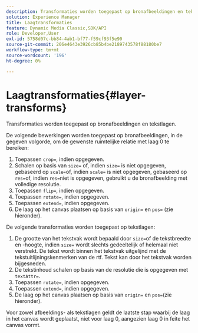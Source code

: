 ```yaml
---
description: Transformaties worden toegepast op bronafbeeldingen en tekstlagen.
solution: Experience Manager
title: Laagtransformaties
feature: Dynamic Media Classic,SDK/API
role: Developer,User
exl-id: 5758d07c-bb84-4ab1-bf77-f59cf93f5e90
source-git-commit: 206e4643e3926cb85b4be2189743578f88180be7
workflow-type: tm+mt
source-wordcount: '196'
ht-degree: 0%

---
```


# Laagtransformaties{#layer-transforms}

Transformaties worden toegepast op bronafbeeldingen en tekstlagen.

De volgende bewerkingen worden toegepast op bronafbeeldingen, in de gegeven volgorde, om de gewenste ruimtelijke relatie met laag 0 te bereiken:

1. Toepassen `crop=`, indien opgegeven.
1. Schalen op basis van `size=` of, indien `size=` is niet opgegeven, gebaseerd op `scale=`of, indien `scale=` is niet opgegeven, gebaseerd op `res=`of, indien `res=`niet is opgegeven, gebruikt u de bronafbeelding met volledige resolutie.
1. Toepassen `flip=`, indien opgegeven.
1. Toepassen `rotate=`, indien opgegeven.
1. Toepassen `extend=`, indien opgegeven.
1. De laag op het canvas plaatsen op basis van `origin=` en `pos=` (zie hieronder).

De volgende transformaties worden toegepast op tekstlagen:

1. De grootte van het tekstvak wordt bepaald door `size=`of de tekstbreedte en -hoogte, indien `size=` wordt slechts gedeeltelijk of helemaal niet verstrekt. De tekst wordt binnen het tekstvak uitgelijnd met de tekstuitlijningskenmerken van de rtf. Tekst kan door het tekstvak worden bijgesneden.
1. De tekstinhoud schalen op basis van de resolutie die is opgegeven met `textAttr=`.
1. Toepassen `rotate=`, indien opgegeven.
1. Toepassen `extend=`, indien opgegeven.
1. De laag op het canvas plaatsen op basis van `origin=` en `pos=`(zie hieronder).

Voor zowel afbeeldings- als tekstlagen geldt de laatste stap waarbij de laag in het canvas wordt geplaatst, niet voor laag 0, aangezien laag 0 in feite het canvas vormt.
